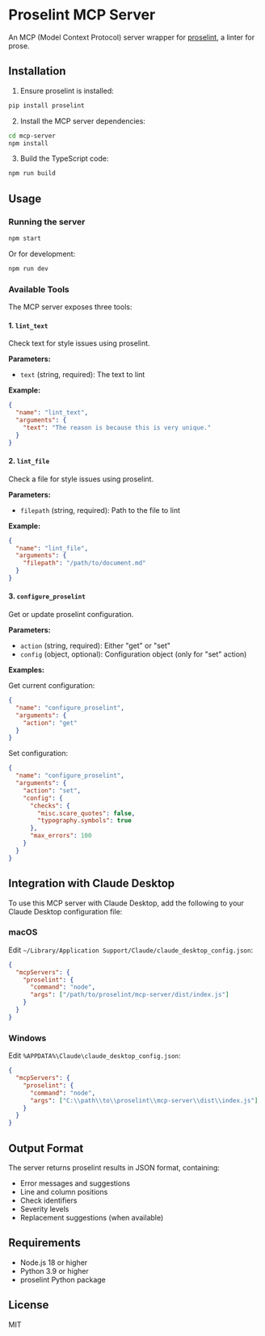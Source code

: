 # Proselint MCP Server

An MCP (Model Context Protocol) server wrapper for [proselint](https://github.com/amperser/proselint), a linter for prose.

## Installation

1. Ensure proselint is installed:
```bash
pip install proselint
```

2. Install the MCP server dependencies:
```bash
cd mcp-server
npm install
```

3. Build the TypeScript code:
```bash
npm run build
```

## Usage

### Running the server

```bash
npm start
```

Or for development:
```bash
npm run dev
```

### Available Tools

The MCP server exposes three tools:

#### 1. `lint_text`
Check text for style issues using proselint.

**Parameters:**
- `text` (string, required): The text to lint

**Example:**
```json
{
  "name": "lint_text",
  "arguments": {
    "text": "The reason is because this is very unique."
  }
}
```

#### 2. `lint_file`
Check a file for style issues using proselint.

**Parameters:**
- `filepath` (string, required): Path to the file to lint

**Example:**
```json
{
  "name": "lint_file",
  "arguments": {
    "filepath": "/path/to/document.md"
  }
}
```

#### 3. `configure_proselint`
Get or update proselint configuration.

**Parameters:**
- `action` (string, required): Either "get" or "set"
- `config` (object, optional): Configuration object (only for "set" action)

**Examples:**

Get current configuration:
```json
{
  "name": "configure_proselint",
  "arguments": {
    "action": "get"
  }
}
```

Set configuration:
```json
{
  "name": "configure_proselint",
  "arguments": {
    "action": "set",
    "config": {
      "checks": {
        "misc.scare_quotes": false,
        "typography.symbols": true
      },
      "max_errors": 100
    }
  }
}
```

## Integration with Claude Desktop

To use this MCP server with Claude Desktop, add the following to your Claude Desktop configuration file:

### macOS
Edit `~/Library/Application Support/Claude/claude_desktop_config.json`:

```json
{
  "mcpServers": {
    "proselint": {
      "command": "node",
      "args": ["/path/to/proselint/mcp-server/dist/index.js"]
    }
  }
}
```

### Windows
Edit `%APPDATA%\Claude\claude_desktop_config.json`:

```json
{
  "mcpServers": {
    "proselint": {
      "command": "node",
      "args": ["C:\\path\\to\\proselint\\mcp-server\\dist\\index.js"]
    }
  }
}
```

## Output Format

The server returns proselint results in JSON format, containing:
- Error messages and suggestions
- Line and column positions
- Check identifiers
- Severity levels
- Replacement suggestions (when available)

## Requirements

- Node.js 18 or higher
- Python 3.9 or higher
- proselint Python package

## License

MIT